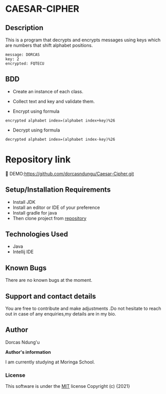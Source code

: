 # CAESAR-CIPHER

## Description
This is a program that decrypts and encrypts messages using keys which are numbers that shift alphabet positions.
```
message: DORCAS
key: 2
encrypted: FQTECU
```
## BDD
- Create an instance of each class.

- Collect text and key and validate them.

- Encrypt using formula
```
encrypted alphabet index=(alphabet index+key)%26
```
- Decrypt using formula
```
decrypted alphabet index=(alphabet index-key)%26
```
# Repository link

 🔗 DEMO:https://github.com/dorcasndungu/Caesar-Cipher.git

## Setup/Installation Requirements
* Install JDK 
* Install an editor or IDE of your preference
* Install gradle for java
* Then clone project from [repository](https://github.com/dorcasndungu/Caesar-Cipher.git) 

## Technologies Used
* Java
* Intellij IDE
    
## Known Bugs
There are no known bugs at the moment.

## Support and contact details
You are free to contribute and make adjustments .Do not hesitate to reach out in case of any enquiries,my details are in my bio.

## Author

Dorcas Ndung'u

**Author's information**

I am currently studying at Moringa School.

### License
This software is under the [MIT](LICENSE) license
Copyright (c) {2021} 
